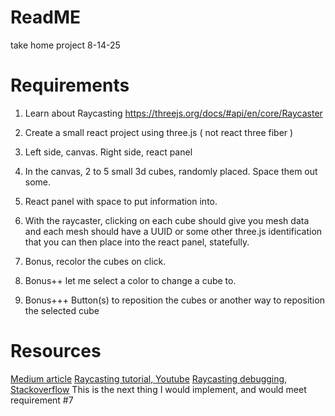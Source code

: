 # ReadME

take home project 8-14-25

# Requirements

1. Learn about Raycasting https://threejs.org/docs/#api/en/core/Raycaster

2. Create a small react project using three.js ( not react three fiber )

3. Left side, canvas. Right side, react panel

4. In the canvas, 2 to 5 small 3d cubes, randomly placed. Space them out some.

5. React panel with space to put information into.

6. With the raycaster, clicking on each cube should give you mesh data and each mesh should have a UUID or some other three.js identification that you can then place into the react panel, statefully.

7. Bonus, recolor the cubes on click.

8. Bonus++ let me select a color to change a cube to.

9. Bonus+++ Button(s) to reposition the cubes or another way to reposition the selected cube

# Resources

[Medium article](https://ryanschiang.com/threejs-clickable-vertices-tutorial)
[Raycasting tutorial, Youtube](https://www.youtube.com/watch?v=QATefHrO4kg)
[Raycasting debugging, Stackoverflow](https://stackoverflow.com/questions/54829003/using-raycaster-to-change-the-colour-of-a-boxs-face-when-clicked)
This is the next thing I would implement, and would meet requirement #7
